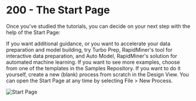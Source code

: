 # 200 - The Start Page

Once you've studied the tutorials, you can decide on your next step with the help of the Start Page:

If you want additional guidance, or you want to accelerate your data preparation and model building, try Turbo Prep, RapidMiner's tool for interactive data preparation, and Auto Model, RapidMiner's solution for automated machine learning.
If you want to see more examples, choose from one of the templates in the Samples Repository.
If you want to do it yourself, create a new (blank) process from scratch in the Design View.
You can open the Start Page at any time by selecting File > New Process.

![Start Page](https://github.com/vanHeemstraSystems/rapidminer/issues/3#issue-1498370155)
